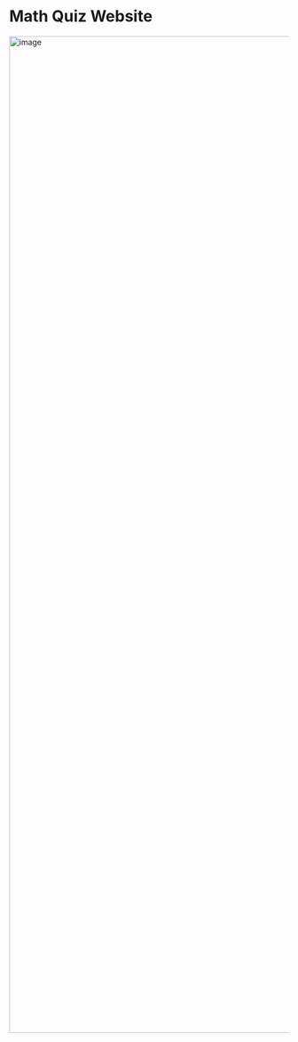 # Math Quiz Website
<img width="1795" alt="image" src="https://github.com/user-attachments/assets/d4303ec4-9bda-4c9a-b212-fa074b09a10b" />
